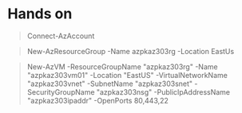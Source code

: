 # Hands on

> Connect-AzAccount

> New-AzResourceGroup -Name azpkaz303rg -Location EastUs

> New-AzVM -ResourceGroupName "azpkaz303rg" -Name "azpkaz303vm01" -Location "EastUS" -VirtualNetworkName "azpkaz303vnet" -SubnetName "azpkaz303snet" -SecurityGroupName "azpkaz303nsg" -PublicIpAddressName "azpkaz303ipaddr" -OpenPorts 80,443,22


